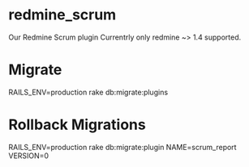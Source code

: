 redmine_scrum
=============

Our Redmine Scrum plugin
Currentrly only redmine ~> 1.4 supported.

# Migrate
RAILS_ENV=production rake db:migrate:plugins

# Rollback Migrations
RAILS_ENV=production rake db:migrate:plugin NAME=scrum_report VERSION=0
